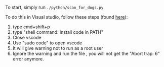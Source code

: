 To start, simply run `./python/scan_for_dogs.py`

To do this in Visual studio, follow these steps (found [here](https://stackoverflow.com/questions/52705643/abort-trap-6-when-attempting-opencv-video-capture-on-macos-mojave)):
1. type cmd+shift+p
2. type "shell command: Install code in PATH"
3. Close vscode
4. Use "sudo code" to open vscode
5. It will give warning not to run as a root user
6. Ignore the warning and run the file , you will not get the "Abort trap: 6" error anymore.